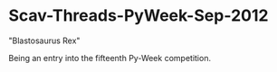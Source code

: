 Scav-Threads-PyWeek-Sep-2012
============================

"Blastosaurus Rex"

Being an entry into the fifteenth Py-Week competition.


